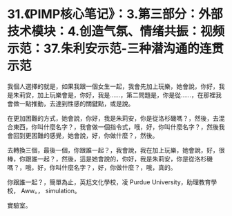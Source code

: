 # 31.《PIMP核心笔记》：3.第三部分：外部技术模块：4.创造气氛、情绪共振：视频示范：37.朱利安示范-三种潜沟通的连贯示范

我個人選擇的就是，如果我跟一個女生一起，我會先加上玩樂，她會說，你好，我是朱莉安，加上玩樂會是，你好，我是……，第二問題是，你是從……，在那裡我會做一點推動，去達到性感的關鍵點，或是說。

在更加困難的方式，她會說，你好，我是朱莉安，你是從洛杉磯嗎？，然後，去混合東西，你叫什麼名字？，我會做一個指令式，哦，好，你叫什麼名字？，然後我會回到更困難的感覺，她會說，好，你做什麼？，然後。

去轉換三個，最後一個，你跟誰一起？，我會說，我在加上玩樂，她會說，好，很棒，你跟誰一起？，然後，這是她會說的，你好，我是朱莉安，你是從洛杉磯嗎？，哦，好，你叫什麼名字？，好，你做什麼？，哦，真的。

你跟誰一起？，簡單為止，英尪文化學校，凌 Purdue University，助理教育學校， Aww。， simulation。

實驗室。
